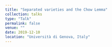 ```yaml
---
title: "Separated varieties and the Chow Lemma"
collection: talks
type: "Talk"
permalink: false
venue: ""
date: 2019-12-10
location: "Università di Genova, Italy"
---
```

